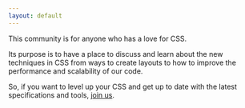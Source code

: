 ```yaml
---
layout: default
---
```


This community is for anyone who has a love for CSS. 

Its purpose is to have a place to discuss and learn about the new techniques in CSS from ways to create layouts to how to improve the performance and scalability of our code.

So, if you want to level up your CSS and get up to date with the latest specifications and tools, [join us]({{site.meetup_url}}).


